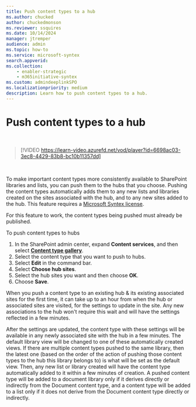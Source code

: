 ```yaml
---
title: Push content types to a hub
ms.author: chucked
author: chuckedmonson
ms.reviewer: ssquires
ms.date: 10/14/2024
manager: jtremper
audience: admin
ms.topic: how-to
ms.service: microsoft-syntex
search.appverid: 
ms.collection: 
    - enabler-strategic
    - m365initiative-syntex
ms.custom: admindeeplinkSPO
ms.localizationpriority: medium
description: Learn how to push content types to a hub.
---
```


# Push content types to a hub

</br>

> [!VIDEO https://learn-video.azurefd.net/vod/player?id=6698ac03-3ec8-4429-83b8-bc10b11357dd]  

</br>


To make important content types more consistently available to SharePoint libraries and lists, you can push them to the hubs that you choose. Pushing the content types automatically adds them to any new lists and libraries created on the sites associated with the hub, and to any new sites added to the hub. This feature requires a [Microsoft Syntex license](syntex-licensing.md).

For this feature to work, the content types being pushed must already be published.

To push content types to hubs

1. In the SharePoint admin center, expand **Content services**, and then select <a href="https://go.microsoft.com/fwlink/?linkid=2185074" target="_blank">**Content type gallery**</a>.
2. Select the content type that you want to push to hubs.
3. Select **Edit** in the command bar.
4. Select **Choose hub sites**.
5. Select the hub sites you want and then choose **OK**.
6. Choose **Save**.

When you push a content type to an existing hub & its existing associated sites for the first time, it can take up to an hour from when the hub or associated sites are visited, for the settings to update in the site. Any new associations to the hub won't require this wait and will have the settings reflected in a few minutes.

After the settings are updated, the content type with these settings will be available in any newly associated site with the hub in a few minutes. The default library view will be changed to one of these automatically created views. If there are multiple content types pushed to the same library, then the latest one (based on the order of the action of pushing those content types to the hub this library belongs to) is what will be set as the default view. Then, any new list or library created will have the content type automatically added to it within a few minutes of creation. A pushed content type will be added to a document library only if it derives directly or indirectly from the Document content type, and a content type will be added to a list only if it does not derive from the Document content type directly or indirectly.
